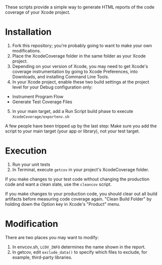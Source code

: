 These scripts provide a simple way to generate HTML reports of the code coverage
of your Xcode project.  


Installation
============

1. Fork this repository; you're probably going to want to make your own
modifications.
2. Place the XcodeCoverage folder in the same folder as your Xcode project.
3. Depending on your version of Xcode, you may need to get Xcode's coverage
instrumentation by going to Xcode Preferences, into Downloads, and installing
Command Line Tools.
4. In your Xcode project, enable these two build settings at the project level
for your Debug configuration only:
  * Instrument Program Flow
  * Generate Test Coverage Files
5. In your main target, add a Run Script build phase to execute
``XcodeCoverage/exportenv.sh``

A few people have been tripped up by the last step: Make sure you add the
script to your main target (your app or library), not your test target.


Execution
=========

1. Run your unit tests
2. In Terminal, execute `getcov` in your project's XcodeCoverage folder.

If you make changes to your test code without changing the production code and
want a clean slate, use the ``cleancov`` script.

If you make changes to your production code, you should clear out all build
artifacts before measuring code coverage again. "Clean Build Folder" by holding
down the Option key in Xcode's "Product" menu.


Modification
============

There are two places you may want to modify:

1. In envcov.sh, ``LCOV_INFO`` determines the name shown in the report.
2. In getcov, edit ``exclude_data()`` to specify which files to exclude, for
example, third-party libraries.

